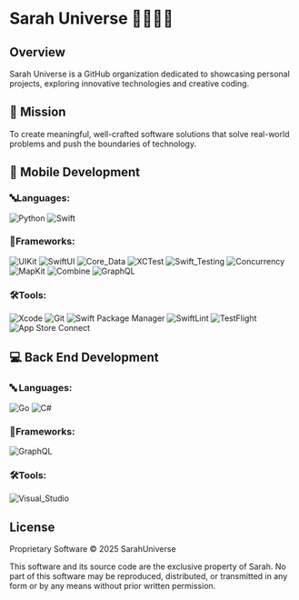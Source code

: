 # Sarah Universe 👾👩🏼‍💻

## Overview
Sarah Universe is a GitHub organization dedicated to showcasing personal projects, exploring innovative technologies and creative coding.

## 🚀 Mission
To create meaningful, well-crafted software solutions that solve real-world problems and push the boundaries of technology.


## 📱 Mobile Development

### 🔤Languages:
![Python](https://img.shields.io/badge/-Python-black?style=flat-square&logo=Python)
![Swift](https://img.shields.io/badge/-Swift-black?style=flat-square&logo=swift)

### 🧩Frameworks:
![UIKit](https://img.shields.io/badge/-UIKit-black?style=flat-square&logo=apple)
![SwiftUI](https://img.shields.io/badge/-SwiftUI-black?style=flat-square&logo=swift)
![Core_Data](https://img.shields.io/badge/-Core_Data-black?style=flat-square&logo=apple)
![XCTest](https://img.shields.io/badge/-XCTest-black?style=flat-square&logo=apple)
![Swift_Testing](https://img.shields.io/badge/-Swift_Testing-black?style=flat-square&logo=swift)
![Concurrency](https://img.shields.io/badge/-Concurrency-black?style=flat-square&logo=swift)
![MapKit](https://img.shields.io/badge/-MapKit-black?style=flat-square&logo=apple)
![Combine](https://img.shields.io/badge/-Combine-black?style=flat-square&logo=apple)
![GraphQL](https://img.shields.io/badge/-GraphQL-black?style=flat-square&logo=graphql)

### 🛠Tools:
![Xcode](https://img.shields.io/badge/-Xcode-black?style=flat-square&logo=xcode)
![Git](https://img.shields.io/badge/-Git-black?style=flat-square&logo=git)
![Swift Package Manager](https://img.shields.io/badge/-Swift_Package_Manager-black?style=flat-square&logo=apple)
![SwiftLint](https://img.shields.io/badge/-SwiftLint-black?style=flat-square&logo=swift)
![TestFlight](https://img.shields.io/badge/-TestFlight-black?style=flat-square&logo=apple)
![App Store Connect](https://img.shields.io/badge/-App_Store_Connect-black?style=flat-square&logo=apple)

## 💻 Back End Development

### 🔤 Languages:
![Go](https://img.shields.io/badge/-Go-black?style=flat-square&logo=go)
![C#](https://img.shields.io/badge/-C%23-black?style=flat-square&logo=csharp)

### 🧩Frameworks:
![GraphQL](https://img.shields.io/badge/-GraphQL-black?style=flat-square&logo=graphql)

### 🛠Tools:
![Visual_Studio](https://img.shields.io/badge/-Visual_Studio-black?style=flat-square&logo=visualstudio)


## License
Proprietary Software
© 2025 SarahUniverse

This software and its source code are the exclusive property of Sarah.
No part of this software may be reproduced, distributed, or transmitted in any form or by any means without prior written permission.
